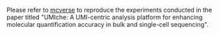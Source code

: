 Please refer to [mcverse](https://2003100127.github.io/mcverse) to reproduce the experiments conducted in the paper titled "UMIche: A UMI-centric analysis platform for enhancing molecular quantification accuracy in bulk and single-cell sequencing".